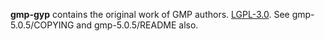 **gmp-gyp** contains the original work of GMP authors.
[LGPL-3.0](http://opensource.org/licenses/lgpl-3.0.html).
See gmp-5.0.5/COPYING and gmp-5.0.5/README also.
